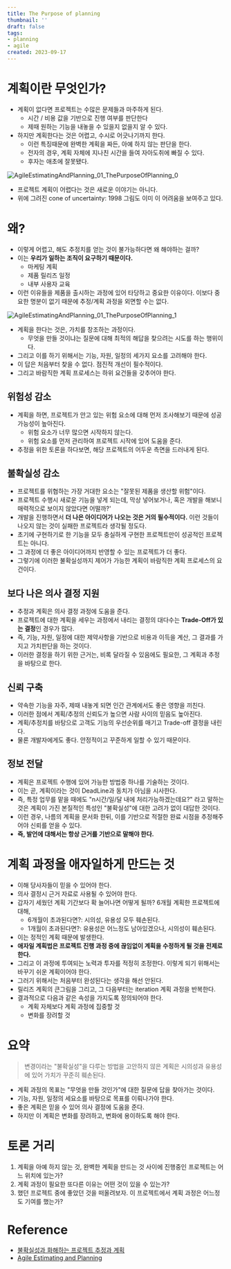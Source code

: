 ```yaml
---
title: The Purpose of planning
thumbnail: ''
draft: false
tags:
- planning
- agile
created: 2023-09-17
---
```


# 계획이란 무엇인가?

* 계획이 없다면 프로젝트는 수많은 문제들과 마주하게 된다.
  * 시간 / 비용 값을 기반으로 진행 여부를 판단한다
  * 제때 원하는 기능을 내놓을 수 있을지 없을지 알 수 있다.
* 하지만 계획한다는 것은 어렵고, 수시로 어긋나기까지 한다.
  * 이런 특징때문에 완벽한 계획을 짜든, 아예 하지 않는 판단을 한다.
  * 전자의 경우, 계획 자체에 지나친 시간을 들여 자아도취에 빠질 수 있다.
  * 후자는 애초에 잘못됐다.

![AgileEstimatingAndPlanning_01_ThePurposeOfPlanning_0](AgileEstimatingAndPlanning_01_ThePurposeOfPlanning_0.png)

* 프로젝트 계획이 어렵다는 것은 새로운 이야기는 아니다.
* 위에 그려진 cone of uncertainty: 1998 그림도 이미 이 어려움을 보여주고 있다.

# 왜?

* 이렇게 어렵고, 해도 추정치를 얻는 것이 불가능하다면 왜 해야하는 걸까?
* 이는 **우리가 일하는 조직이 요구하기 때문이다.**
  * 마케팅 계획
  * 제품 릴리즈 일정
  * 내부 사용자 교육
* 이런 이유들을 제품을 출시하는 과정에 있어 타당하고 중요한 이유이다. 이보다 중요한 명분이 없기 때문에 추정/계획 과정을 외면할 수는 없다.

![AgileEstimatingAndPlanning_01_ThePurposeOfPlanning_1](AgileEstimatingAndPlanning_01_ThePurposeOfPlanning_1.png)

* 계획을 한다는 것은, 가치를 창조하는 과정이다.
  * 무엇을 만들 것이냐는 질문에 대해 최적의 해답을 찾으려는 시도를 하는 행위이다.
* 그리고 이를 하기 위해서는 기능, 자원, 일정의 세가지 요소를 고려해야 한다.
* 이 답은 처음부터 찾을 수 없다. 점진적 개선이 필수적이다.
* 그리고 바람직한 계획 프로세스는 하위 요건들을 갖추어야 한다.

## 위험성 감소

* 계획을 하면, 프로젝트가 안고 있는 위험 요소에 대해 먼저 조사해보기 때문에 성공 가능성이 높아진다.
  * 위험 요소가 너무 많으면 시작하지 않는다.
  * 위험 요소를 먼저 관리하여 프로젝트 시작에 있어 도움을 준다.
* 추정을 위한 토론을 하다보면, 해당 프로젝트의 어두운 측면을 드러내게 된다.

## 불확실성 감소

* 프로젝트를 위협하는 가장 거대한 요소는 "잘못된 제품을 생산할 위험"이다.
* 프로젝트 수행시 새로운 기능을 넣게 되는데, 막상 넣어보거나, 혹은 개발을 해보니 매력적으로 보이지 않았다면 어떨까?'
* 개발을 진행하면서 **더 나은 아이디어가 나오는 것은 거의 필수적이다.** 이런 것들이 나오지 않는 것이 실패한 프로젝트라 생각될 정도다.
* 초기에 구현하기로 한 기능을 모두 충실하게 구현한 프로젝트만이 성공적인 프로젝트는 아니다.
* 그 과정에 더 좋은 아이디어까지 반영할 수 있는 프로젝트가 더 좋다.
* 그렇기에 이러한 불확실성까지 제어가 가능한 계획이 바람직한 계획 프로세스의 요건이다.

## 보다 나은 의사 결정 지원

* 추정과 계획은 의사 결정 과정에 도움을 준다.
* 프로젝트에 대한 계획을 세우는 과정에서 내리는 결정의 대다수는 **Trade-Off가 있는 결정**인 경우가 많다.
* 즉, 기능, 자원, 일정에 대한 제약사항을 기반으로 비용과 이득을 계산, 그 결과를 가지고 가치판단을 하는 것이다.
* 이러한 결정을 하기 위한 근거는, 비록 달라질 수 있음에도 필요한, 그 계획과 추정을 바탕으로 한다.

## 신뢰 구축

* 약속한 기능을 자주, 제때 내놓게 되면 인간 관계에서도 좋은 영향을 끼친다.
* 이러한 점에서 계획/추정의 신뢰도가 높으면 사람 사이의 믿음도 높아진다.
* 계획/추정치를 바탕으로 고객도 기능의 우선순위를 매기고 Trade-off 결정을 내린다.
* 물론 개발자에게도 좋다. 안정적이고 꾸준하게 일할 수 있기 때문이다.

## 정보 전달

* 계획은 프로젝트 수행에 있어 가능한 방법중 하나를 기술하는 것이다.
* 이는 곧, 계획이라는 것이 DeadLine과 동치가 아님을 시사한다.
* 즉, 특정 업무를 맡을 때에도 "n시간/일/달 내에 처리가능하겠는데요?" 라고 말하는 것은 계획이 가진 본질적인 특성인 "불확실성"에 대한 고려가 없이 대답한 것이다.
* 이런 경우, 나름의 계획을 문서화 한뒤, 이를 기반으로 적절한 완료 시점을 추정해주어야 신뢰를 얻을 수 있다.
* **즉, 발언에 대해서는 항상 근거를 기반으로 말해야 한다.**

# 계획 과정을 애자일하게 만드는 것

* 이해 당사자들이 믿을 수 있어야 한다.
* 의사 결정시 근거 자료로 사용될 수 있어야 한다.
* 갑자기 세웠던 계획 기간보다 확 늘어나면 어떻게 될까? 6개월 계획한 프로젝트에 대해,
  * 6개월이 초과된다면?: 시의성, 유용성 모두 훼손된다.
  * 1개월이 초과된다면?: 유용성은 어느정도 남아있겠으나, 시의성이 훼손된다.
* 이는 정적인 계획 때문에 발생한다.
* **애자일 계획법은 프로젝트 진행 과정 중에 끊임없이 계획을 수정하게 될 것을 전제로 한다.**
* 그리고 이 과정에 투여되는 노력과 투자를 적정히 조정한다. 이렇게 되기 위해서는 바꾸기 쉬운 계획이어야 한다.
* 그러기 위해서는 처음부터 완성된다는 생각을 해선 안된다.
* 릴리즈 계획의 큰그림을 그리고, 그 다음부터는 iteration 계획 과정을 반복한다.
* 결과적으로 다음과 같은 속성을 가지도록 정의되어야 한다.
  * 계획 자체보다 계획 과정에 집중할 것
  * 변화를 장려할 것

# 요약

 > 
 > 변경이라는 "불확실성"을 다루는 방법을 고안하지 않은 계획은 시의성과 유용성에 있어 가치가 꾸준히 훼손된다.

* 계획 과정의 목표는 "무엇을 만들 것인가"에 대한 질문에 답을 찾아가는 것이다.
* 기능, 자원, 일정의 세요소를 바탕으로 목표를 이뤄나가야 한다.
* 좋은 계획은 믿을 수 있어 의사 결정에 도움을 준다.
* 하지만 이 계획은 변화를 장려하고, 변화에 용이하도록 해야 한다.

# 토론 거리

1. 계획을 아예 하지 않는 것, 완벽한 계획을 만드는 것 사이에 진행중인 프로젝트는 어느 위치에 있는가?
1. 계획 과정이 필요한 또다른 이유는 어떤 것이 있을 수 있는가?
1. 했던 프로젝트 중에 좋았던 것을 떠올려보자. 이 프로젝트에서 계획 과정은 어느정도 기여를 했는가?

# Reference

* [불확실성과 화해하는 프로젝트 추정과 계획](http://www.yes24.com/Product/Goods/3067853)
* [Agile Estimating and Planning](https://www.amazon.com/Agile-Estimating-Planning-Mike-Cohn/dp/0131479415)
